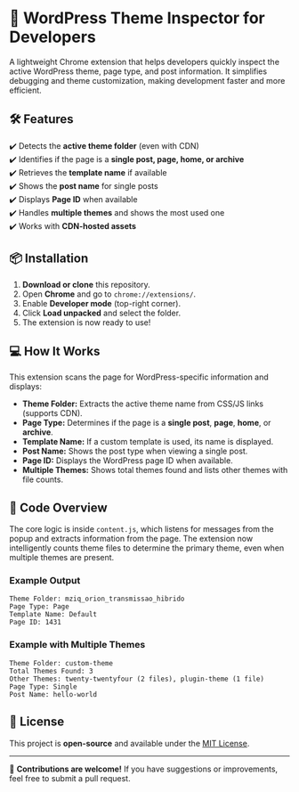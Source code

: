 # 🚀 WordPress Theme Inspector for Developers  

A lightweight Chrome extension that helps developers quickly inspect the active WordPress theme, page type, and post information. It simplifies debugging and theme customization, making development faster and more efficient.  

## 🛠 Features  
✔️ Detects the **active theme folder** (even with CDN)  
✔️ Identifies if the page is a **single post, page, home, or archive**  
✔️ Retrieves the **template name** if available  
✔️ Shows the **post name** for single posts  
✔️ Displays **Page ID** when available  
✔️ Handles **multiple themes** and shows the most used one  
✔️ Works with **CDN-hosted assets**  

## 📦 Installation  
1. **Download or clone** this repository.  
2. Open **Chrome** and go to `chrome://extensions/`.  
3. Enable **Developer mode** (top-right corner).  
4. Click **Load unpacked** and select the folder.  
5. The extension is now ready to use!  

## 💻 How It Works  
This extension scans the page for WordPress-specific information and displays:  
- **Theme Folder:** Extracts the active theme name from CSS/JS links (supports CDN).  
- **Page Type:** Determines if the page is a **single post**, **page**, **home**, or **archive**.  
- **Template Name:** If a custom template is used, its name is displayed.  
- **Post Name:** Shows the post type when viewing a single post.  
- **Page ID:** Displays the WordPress page ID when available.  
- **Multiple Themes:** Shows total themes found and lists other themes with file counts.  

## 🔧 Code Overview  
The core logic is inside `content.js`, which listens for messages from the popup and extracts information from the page. The extension now intelligently counts theme files to determine the primary theme, even when multiple themes are present.  

### Example Output  
```
Theme Folder: mziq_orion_transmissao_hibrido
Page Type: Page
Template Name: Default
Page ID: 1431
```

### Example with Multiple Themes  
```
Theme Folder: custom-theme
Total Themes Found: 3
Other Themes: twenty-twentyfour (2 files), plugin-theme (1 file)
Page Type: Single
Post Name: hello-world
```

## 📜 License  
This project is **open-source** and available under the [MIT License](LICENSE).  

---
🚀 **Contributions are welcome!** If you have suggestions or improvements, feel free to submit a pull request.  
